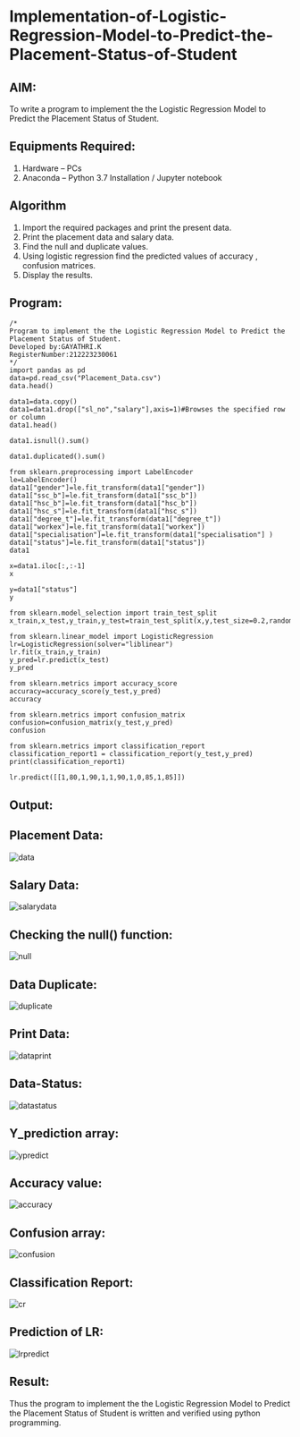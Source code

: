 # Implementation-of-Logistic-Regression-Model-to-Predict-the-Placement-Status-of-Student

## AIM:
To write a program to implement the the Logistic Regression Model to Predict the Placement Status of Student.

## Equipments Required:
1. Hardware – PCs
2. Anaconda – Python 3.7 Installation / Jupyter notebook

## Algorithm
1. Import the required packages and print the present data.
2. Print the placement data and salary data.
3. Find the null and duplicate values.
4. Using logistic regression find the predicted values of accuracy , confusion matrices.
5. Display the results.

## Program:
```
/*
Program to implement the the Logistic Regression Model to Predict the Placement Status of Student.
Developed by:GAYATHRI.K
RegisterNumber:212223230061
*/
import pandas as pd
data=pd.read_csv("Placement_Data.csv")
data.head()

data1=data.copy()
data1=data1.drop(["sl_no","salary"],axis=1)#Browses the specified row or column
data1.head()

data1.isnull().sum()

data1.duplicated().sum()

from sklearn.preprocessing import LabelEncoder
le=LabelEncoder()
data1["gender"]=le.fit_transform(data1["gender"])
data1["ssc_b"]=le.fit_transform(data1["ssc_b"])
data1["hsc_b"]=le.fit_transform(data1["hsc_b"])
data1["hsc_s"]=le.fit_transform(data1["hsc_s"])
data1["degree_t"]=le.fit_transform(data1["degree_t"])
data1["workex"]=le.fit_transform(data1["workex"])
data1["specialisation"]=le.fit_transform(data1["specialisation"] )     
data1["status"]=le.fit_transform(data1["status"])       
data1 

x=data1.iloc[:,:-1]
x

y=data1["status"]
y

from sklearn.model_selection import train_test_split
x_train,x_test,y_train,y_test=train_test_split(x,y,test_size=0.2,random_state=0)

from sklearn.linear_model import LogisticRegression
lr=LogisticRegression(solver="liblinear")
lr.fit(x_train,y_train)
y_pred=lr.predict(x_test)
y_pred

from sklearn.metrics import accuracy_score
accuracy=accuracy_score(y_test,y_pred)
accuracy

from sklearn.metrics import confusion_matrix
confusion=confusion_matrix(y_test,y_pred)
confusion

from sklearn.metrics import classification_report
classification_report1 = classification_report(y_test,y_pred)
print(classification_report1)

lr.predict([[1,80,1,90,1,1,90,1,0,85,1,85]])
```

## Output:
## Placement Data:

![data](https://github.com/charumathiramesh/Implementation-of-Logistic-Regression-Model-to-Predict-the-Placement-Status-of-Student/assets/120204455/cba641d7-4b64-474a-9df3-f8047b4ddc21)

## Salary Data:

![salarydata](https://github.com/charumathiramesh/Implementation-of-Logistic-Regression-Model-to-Predict-the-Placement-Status-of-Student/assets/120204455/b69592e3-fb46-446d-87a4-60e8dabf45a1)
## Checking the null() function:


![null](https://github.com/charumathiramesh/Implementation-of-Logistic-Regression-Model-to-Predict-the-Placement-Status-of-Student/assets/120204455/196a08f0-0571-40f2-bfdf-b6e1d2b4fa8f)

## Data Duplicate:


![duplicate](https://github.com/charumathiramesh/Implementation-of-Logistic-Regression-Model-to-Predict-the-Placement-Status-of-Student/assets/120204455/3efb2a8c-6c60-4466-99b2-2c3c7b7a39b4)

## Print Data:

![dataprint](https://github.com/charumathiramesh/Implementation-of-Logistic-Regression-Model-to-Predict-the-Placement-Status-of-Student/assets/120204455/37d05f23-2187-49d2-a871-7dbf5d7baca9)


## Data-Status:

![datastatus](https://github.com/charumathiramesh/Implementation-of-Logistic-Regression-Model-to-Predict-the-Placement-Status-of-Student/assets/120204455/d0b24ebb-4d7a-4956-b6e5-b87f65ccbeeb)

## Y_prediction array:
![ypredict](https://github.com/charumathiramesh/Implementation-of-Logistic-Regression-Model-to-Predict-the-Placement-Status-of-Student/assets/120204455/81a5cd80-1fa0-48d8-a838-567b6e7a6676)

## Accuracy value:
![accuracy](https://github.com/charumathiramesh/Implementation-of-Logistic-Regression-Model-to-Predict-the-Placement-Status-of-Student/assets/120204455/1ca21819-8baa-4312-aae8-1b094fe75ea6)

## Confusion array:

![confusion](https://github.com/charumathiramesh/Implementation-of-Logistic-Regression-Model-to-Predict-the-Placement-Status-of-Student/assets/120204455/675efabe-006d-463a-b5f0-0cc4354ca37a)

## Classification Report:


![cr](https://github.com/charumathiramesh/Implementation-of-Logistic-Regression-Model-to-Predict-the-Placement-Status-of-Student/assets/120204455/be3ab929-d71c-492a-8adc-9a054cf08983)


## Prediction of LR:
![lrpredict](https://github.com/charumathiramesh/Implementation-of-Logistic-Regression-Model-to-Predict-the-Placement-Status-of-Student/assets/120204455/295b82c5-385c-4832-9d92-282a651946cb)


## Result:
Thus the program to implement the the Logistic Regression Model to Predict the Placement Status of Student is written and verified using python programming.
